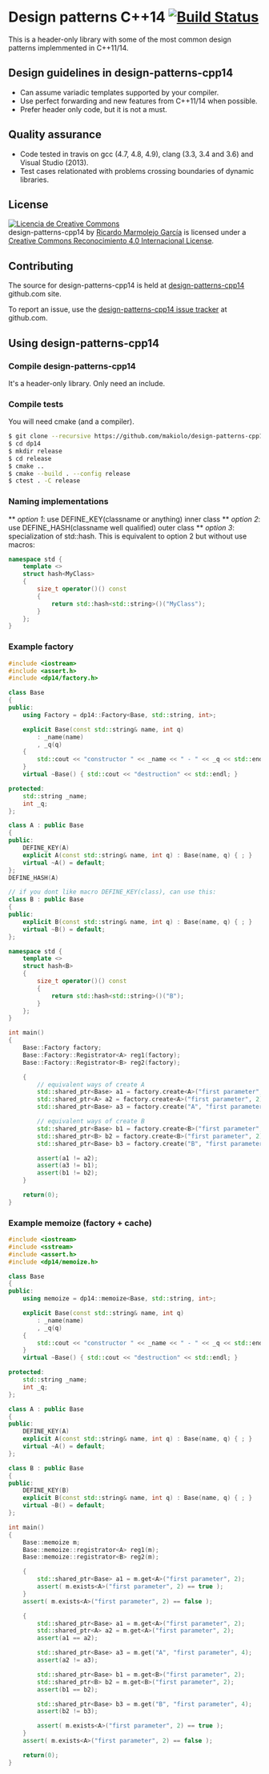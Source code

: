 # Design patterns C++14 [![Build Status](https://img.shields.io/shippable/55f433501895ca447414d611/master.svg)](https://app.shippable.com/projects/55f433501895ca447414d611)

This is a header-only library with some of the most common design patterns implemmented in C++11/14.

## Design guidelines in design-patterns-cpp14

* Can assume variadic templates supported by your compiler.
* Use perfect forwarding and new features from C++11/14 when possible.
* Prefer header only code, but it is not a must.

## Quality assurance

* Code tested in travis on gcc (4.7, 4.8, 4.9), clang (3.3, 3.4 and 3.6) and Visual Studio (2013).
* Test cases relationated with problems crossing boundaries of dynamic libraries.

## License

<a rel="license" href="http://creativecommons.org/licenses/by/4.0/"><img alt="Licencia de Creative Commons" style="border-width:0" src="https://i.creativecommons.org/l/by/4.0/88x31.png" /></a><br /><span xmlns:dct="http://purl.org/dc/terms/" href="http://purl.org/dc/dcmitype/Text" property="dct:title" rel="dct:type">design-patterns-cpp14</span> by <a xmlns:cc="http://creativecommons.org/ns#" href="https://github.com/makiolo/design-patterns-cpp14" property="cc:attributionName" rel="cc:attributionURL">Ricardo Marmolejo García</a> is licensed under a <a rel="license" href="http://creativecommons.org/licenses/by/4.0/">Creative Commons Reconocimiento 4.0 Internacional License</a>.

## Contributing

The source for design-patterns-cpp14 is held at [design-patterns-cpp14](https://github.com/makiolo/design-patterns-cpp14) github.com site.

To report an issue, use the [design-patterns-cpp14 issue tracker](https://github.com/makiolo/design-patterns-cpp14/issues) at github.com.

## Using design-patterns-cpp14

### Compile design-patterns-cpp14
It's a header-only library. Only need an include.

### Compile tests
You will need cmake (and a compiler).
```bash
$ git clone --recursive https://github.com/makiolo/design-patterns-cpp14.git dp14
$ cd dp14
$ mkdir release
$ cd release
$ cmake ..
$ cmake --build . --config release
$ ctest . -C release
```
### Naming implementations
** *option 1*: use DEFINE_KEY(classname or anything) inner class
** *option 2*: use DEFINE_HASH(classname well qualified) outer class
** *option 3*: specialization of std::hash<T>. This is equivalent to option 2 but without use macros:
```CPP
namespace std {
	template <>
	struct hash<MyClass>
	{
		size_t operator()() const
		{
			return std::hash<std::string>()("MyClass");
		}
	};
}
```
### Example factory
```CPP
#include <iostream>
#include <assert.h>
#include <dp14/factory.h>

class Base
{
public:
	using Factory = dp14::Factory<Base, std::string, int>;

	explicit Base(const std::string& name, int q)
		: _name(name)
		, _q(q)
	{
		std::cout << "constructor " << _name << " - " << _q << std::endl;
	}
	virtual ~Base() { std::cout << "destruction" << std::endl; }

protected:
	std::string _name;
	int _q;
};

class A : public Base
{
public:
	DEFINE_KEY(A)
	explicit A(const std::string& name, int q) : Base(name, q) { ; }
	virtual ~A() = default;
};
DEFINE_HASH(A)

// if you dont like macro DEFINE_KEY(class), can use this:
class B : public Base
{
public:
	explicit B(const std::string& name, int q) : Base(name, q) { ; }
	virtual ~B() = default;
};

namespace std {
	template <>
	struct hash<B>
	{
		size_t operator()() const
		{
			return std::hash<std::string>()("B");
		}
	};
}

int main()
{
	Base::Factory factory;
	Base::Factory::Registrator<A> reg1(factory);
	Base::Factory::Registrator<B> reg2(factory);

	{
		// equivalent ways of create A
		std::shared_ptr<Base> a1 = factory.create<A>("first parameter", 2);
		std::shared_ptr<A> a2 = factory.create<A>("first parameter", 2);
		std::shared_ptr<Base> a3 = factory.create("A", "first parameter", 2);

		// equivalent ways of create B
		std::shared_ptr<Base> b1 = factory.create<B>("first parameter", 2);
		std::shared_ptr<B> b2 = factory.create<B>("first parameter", 2);
		std::shared_ptr<Base> b3 = factory.create("B", "first parameter", 2);

		assert(a1 != a2);
		assert(a3 != b1);
		assert(b1 != b2);
	}

	return(0);
}
```

### Example memoize (factory + cache)
```CPP
#include <iostream>
#include <sstream>
#include <assert.h>
#include <dp14/memoize.h>

class Base
{
public:
	using memoize = dp14::memoize<Base, std::string, int>;

	explicit Base(const std::string& name, int q)
		: _name(name)
		, _q(q)
	{
		std::cout << "constructor " << _name << " - " << _q << std::endl;
	}
	virtual ~Base() { std::cout << "destruction" << std::endl; }

protected:
	std::string _name;
	int _q;
};

class A : public Base
{
public:
	DEFINE_KEY(A)
	explicit A(const std::string& name, int q) : Base(name, q) { ; }
	virtual ~A() = default;
};

class B : public Base
{
public:
	DEFINE_KEY(B)
	explicit B(const std::string& name, int q) : Base(name, q) { ; }
	virtual ~B() = default;
};

int main()
{
	Base::memoize m;
	Base::memoize::registrator<A> reg1(m);
	Base::memoize::registrator<B> reg2(m);

	{
		std::shared_ptr<Base> a1 = m.get<A>("first parameter", 2);
		assert( m.exists<A>("first parameter", 2) == true );
	}
	assert( m.exists<A>("first parameter", 2) == false );

	{
		std::shared_ptr<Base> a1 = m.get<A>("first parameter", 2);
		std::shared_ptr<A> a2 = m.get<A>("first parameter", 2);
		assert(a1 == a2);

		std::shared_ptr<Base> a3 = m.get("A", "first parameter", 4);
		assert(a2 != a3);

		std::shared_ptr<Base> b1 = m.get<B>("first parameter", 2);
		std::shared_ptr<B> b2 = m.get<B>("first parameter", 2);
		assert(b1 == b2);

		std::shared_ptr<Base> b3 = m.get("B", "first parameter", 4);
		assert(b2 != b3);

		assert( m.exists<A>("first parameter", 2) == true );
	}
	assert( m.exists<A>("first parameter", 2) == false );

	return(0);
}
```
